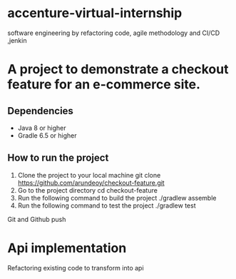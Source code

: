 # accenture-virtual-internship

software engineering by refactoring code, agile methodology and  CI/CD ,jenkin

# A project to demonstrate a checkout feature for an e-commerce site.

## Dependencies
- Java 8 or higher
- Gradle 6.5 or higher

## How to run the project
1. Clone the project to your local machine
    git clone https://github.com/arundeoy/checkout-feature.git
2. Go to the project directory
    cd checkout-feature
3. Run the following command to build the project
    ./gradlew assemble
4. Run the following command to test the project
    ./gradlew test
    

Git and Github push 

# Api implementation 

Refactoring existing code to transform into api


